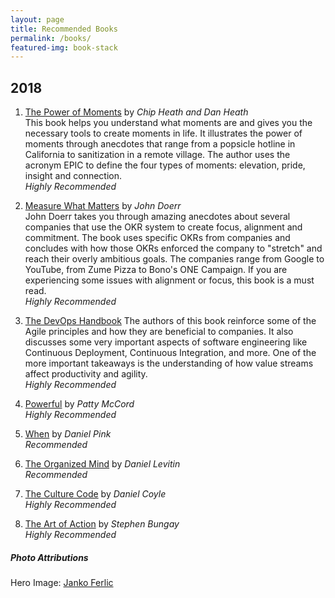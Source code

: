 ```yaml
---
layout: page
title: Recommended Books
permalink: /books/
featured-img: book-stack
---
```


## 2018

1. <a class='amzn-link' href='https://amzn.to/2JojNb0' target='_blank'>The Power of Moments</a> by *Chip Heath and Dan Heath*  
This book helps you understand what moments are and gives you the necessary tools
to create moments in life. It illustrates the power of moments through anecdotes that
range from a popsicle hotline in California to sanitization in a remote village.
The author uses the acronym EPIC to define the four types of moments: elevation,
pride, insight and connection.  
*Highly Recommended*  

2. <a class='amzn-link' href='https://amzn.to/2H8e1Fr' target='_blank'>Measure What Matters</a> by *John Doerr*  
John Doerr takes you through amazing anecdotes about several companies that
use the OKR system to create focus, alignment and commitment. The book uses
specific OKRs from companies and concludes with how those OKRs enforced the
company to "stretch" and reach their overly ambitious goals. The companies
range from Google to YouTube, from Zume Pizza to Bono's ONE Campaign. If you are
experiencing some issues with alignment or focus, this book is a must read.  
*Highly Recommended*  

3. <a class='amzn-link' href='https://amzn.to/2J3Q7g1' target='_blank'>The DevOps Handbook</a>
The authors of this book reinforce some of the Agile principles and how they
are beneficial to companies. It also discusses some very important aspects of
software engineering like Continuous Deployment, Continuous Integration, and
more. One of the more important takeaways is the understanding of how value
streams affect productivity and agility.  
*Highly Recommended*  

4. <a class='amzn-link' href='https://amzn.to/2H8ZwB9' target='_blank'>Powerful</a> by *Patty McCord*  
*Highly Recommended*  

5. <a class='amzn-link' href='https://amzn.to/2szp05J' target='_blank'>When</a> by *Daniel Pink*  
*Recommended*  

6. <a class='amzn-link' href='https://amzn.to/2Jk3dZX' target='_blank'>The Organized Mind</a> by *Daniel Levitin*  
*Recommended*  

7. <a class='amzn-link' href='https://amzn.to/2H7FZkA' target='_blank'>The Culture Code</a> by *Daniel Coyle*  
*Highly Recommended*  

8. <a class='amzn-link' href='https://amzn.to/2JkGZHo' target='_blank'>The Art of Action</a> by *Stephen Bungay*  
*Highly Recommended*  

##### Photo Attributions
Hero Image: [Janko Ferlic](https://www.pexels.com/photo/blur-book-stack-books-bookshelves-590493/)
